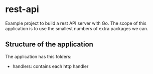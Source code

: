 # rest-api
Example project to build a rest API server with Go. The scope of this application is to use the smallest numbers of extra packages we can.


## Structure of the application
The application has this folders:
- handlers: contains each http handler


